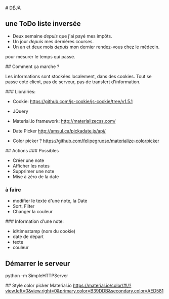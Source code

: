 # DÉJÀ

## une ToDo liste inversée

- Deux semaine _depuis_ que j'ai payé mes impôts.
- Un jour _depuis_ mes dernières courses.
- Un an et deux mois _depuis_ mon dernier rendez-vous chez le médecin.


pour mesurer le temps qui passe.




## Comment ça marche ?

Les informations sont stockées localement, dans des cookies. Tout se passe coté client, pas de serveur, pas de transfert d'information.

### Librairies:
- Cookie:
https://github.com/js-cookie/js-cookie/tree/v1.5.1

- JQuery
- Material.io framework:
http://materializecss.com/

- Date Picker
http://amsul.ca/pickadate.js/api/

- Color picker ?
https://github.com/felipegruoso/materialize-colorpicker

## Actions
### Possibles
- Créer une note
- Afficher les notes
- Supprimer une note
- Mise à zéro de la date

### à faire
- modifier le texte d'une note, la Date
- Sort, Filter
- Changer la couleur

### Information d'une note:
  - id/timestamp (nom du cookie)
  - date de départ
  - texte
  - couleur


## Démarrer le serveur
python -m SimpleHTTPServer

## Style
color picker Material.io
https://material.io/color/#!/?view.left=0&view.right=0&primary.color=B39DDB&secondary.color=AED581
